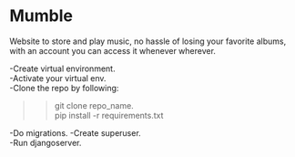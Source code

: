 # Mumble
Website to store and play music, no hassle of losing your favorite albums, with an account you can access it whenever wherever.

-Create virtual environment.</br>
-Activate your virtual env. </br>
-Clone the repo by following:

>> git clone repo_name. </br>
>> pip install -r requirements.txt </br>

-Do migrations.
-Create superuser. </br>
-Run djangoserver. </br>
